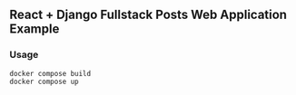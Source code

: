 ## React + Django Fullstack Posts Web Application Example

### Usage
```
docker compose build
docker compose up
```

